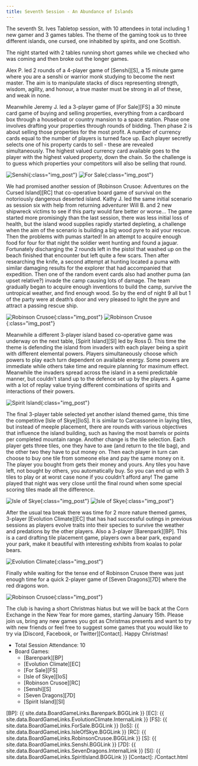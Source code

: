 ```yaml
---
title: Seventh Session - An Abundance of Islands
---
```


The seventh St. Ives Tabletop session, with 10 attendees in total including 1 new gamer and 3 games tables.
The theme of the gaming took us to three different islands, one cursed, one inhabited by spirits, and one Scottish.

The night started with 2 tables running short games while we checked who was coming and then broke out the longer games.

Alex P. led 2 rounds of a 4-player game of [Senshi][S], a 15 minute game where you are a senshi or warrior monk studying to become the next master.
The aim is to manipulate stacks of discs representing strength, wisdom, agility, and honour, a true master must be strong in all of these, and weak in none.

Meanwhile Jeremy J. led a 3-player game of [For Sale][FS] a 30 minute card game of buying and selling properties, everything from a cardboard box through a houseboat or country mansion to a space station.
Phase one involves drafting your properties through rounds of bidding.
Then phase 2 is about selling those properties for the most profit.
A number of currency cards equal to the number of players is turned face up.
Each player secretly selects one of his property cards to sell - these are revealed simultaneously.
The highest valued currency card available goes to the player with the highest valued property, down the chain.
So the challenge is to guess which properties your competitors will also be selling that round.

![Senshi](/images/posts/2019_12_04/Senshi01.jpg "Senshi - warriors in training"){:class="img_post"}
![For Sale](/images/posts/2019_12_04/ForSale01.jpg "For Sale - bidding for propoerties"){:class="img_post"}

We had promised another session of [Robinson Crusoe: Adventures on the Cursed Island][RC] that co-operative board game of survival on the notoriously dangerous deserted island.
Kathy J. led the same initial scenario as session six with help from returning adventurer Will B. and 2 new shipwreck victims to see if this party would fare better or worse...
The game started more promisingly than the last session, there was less initial loss of health, but the island wood supplies rapidly started depleting, a challenge when the aim of the scenario is building a big wood pyre to aid your rescue.
Then the problems with pumas started!
In an attempt to acquire enough food for four for that night the soldier went hunting and found a jaguar.
Fortunately discharging the 2 rounds left in the pistol that washed up on the beach finished that encounter but left quite a few scars.
Then after researching the knife, a second attempt at hunting located a puma with similar damaging results for the explorer that had accompanied that expedition.
Then one of the random event cards also had another puma (an upset relative?) invade the camp causing lots of damage.
The team gradually began to acquire enough inventions to build the camp, survive the untropical weather, and find enough wood.
So by the end of night 9 all but 1 of the party were at death’s door and very pleased to light the pyre and attract a passing rescue ship.

![Robinson Crusoe](/images/posts/2019_12_04/RobinsonCrusoe01.jpg "Robinson Crusoe - finding the puma!"){:class="img_post"}
![Robinson Crusoe](/images/posts/2019_12_04/RobinsonCrusoe02.jpg "Robinson Crusoe - working out how to survive the campaign"){:class="img_post"}

Meanwhile a different 3-player island based co-operative game was underway on the next table, [Spirit Island][SI] led by Ross D.
This time the theme is defending the island from invaders with each player being a spirit with different elemental powers.
Players simultaneously choose which powers to play each turn dependent on available energy.
Some powers are immediate while others take time and require planning for maximum effect.
Meanwhile the invaders spread across the island in a semi predictable manner, but couldn’t stand up to the defence set up by the players.
A game with a lot of replay value trying different combinations of spirits and interactions of their powers.

![Spirit Island](/images/posts/2019_12_04/SpiritIsland01.jpg "Spirit Island - the defending spirits"){:class="img_post"}

The final 3-player table selected yet another island themed game, this time the competitive [Isle of Skye][IoS].
It is similar to Carcassonne in laying tiles, but instead of meeple placement, there are rounds with various objectives that influence the island building, such as having the most barrels or points per completed mountain range.
Another change is the tile selection.
Each player gets three tiles, one they have to axe (and return to the tile bag), and the other two they have to put money on.
Then each player in turn can choose to buy one tile from someone else and pay the same money on it.
The player you bought from gets their money and yours.
Any tiles you have left, not bought by others, you automatically buy.
So you can end up with 3 tiles to play or at worst case none if you couldn’t afford any!
The game played that night was very close until the final round when some special scoring tiles made all the difference.

![Isle of Skye](/images/posts/2019_12_04/IsleOfSkye01.jpg "Isle Of Skye - one kingdom and the objectives"){:class="img_post"}
![Isle of Skye](/images/posts/2019_12_04/IsleOfSkye02.jpg "Isle Of Skye - another kingdom"){:class="img_post"}

After the usual tea break there was time for 2 more nature themed games, 3-player [Evolution Climate][EC] that has had successful outings in previous sessions as players evolve traits into their species to survive the weather and predations by the other players.
Also a 3-player [Barenpark][BP].
This is a card drafting tile placement game, players own a bear park, expand your park, make it beautiful with interesting exhibits from koalas to polar bears.

![Evolution Climate](/images/posts/2019_12_04/EvolutionClimate01.jpg "Evolution Climate - mid evolving"){:class="img_post"}

Finally while waiting for the tense end of Robinson Crusoe there was just enough time for a quick 2-player game of [Seven Dragons][7D] where the red dragons won.

![Robinson Crusoe](/images/posts/2019_12_04/RobinsonCrusoe03.jpg "Robinson Crusoe - finding the last wood for the pyre"){:class="img_post"}

The club is having a short Christmas hiatus but we will be back at the Corn Exchange in the New Year for more games, starting January 15th.
Please join us, bring any new games you got as Christmas presents and want to try with new friends or feel free to suggest some games that you would like to try via [Discord, Facebook, or Twitter][Contact].
Happy Christmas!

* Total Session Attendance: 10
* Board Games:
    * [Barenpark][BP]
    * [Evolution Climate][EC]
    * [For Sale][FS]
    * [Isle of Skye][IoS]
    * [Robinson Crusoe][RC]
    * [Senshi][S]
    * [Seven Dragons][7D]
    * [Spirit Island][SI]

[BP]: {{ site.data.BoardGameLinks.Barenpark.BGGLink }}
[EC]: {{ site.data.BoardGameLinks.EvolutionClimate.InternalLink }}
[FS]: {{ site.data.BoardGameLinks.ForSale.BGGLink }}
[IoS]: {{ site.data.BoardGameLinks.IsleOfSkye.BGGLink }}
[RC]: {{ site.data.BoardGameLinks.RobinsonCrusoe.BGGLink }}
[S]: {{ site.data.BoardGameLinks.Senshi.BGGLink }}
[7D]: {{ site.data.BoardGameLinks.SevenDragons.InternalLink }}
[SI]: {{ site.data.BoardGameLinks.SpiritIsland.BGGLink }}
[Contact]: /Contact.html
